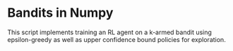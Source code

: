 # Bandits in Numpy
This script implements training an RL agent on a k-armed bandit using epsilon-greedy as well as upper confidence bound policies for exploration.

